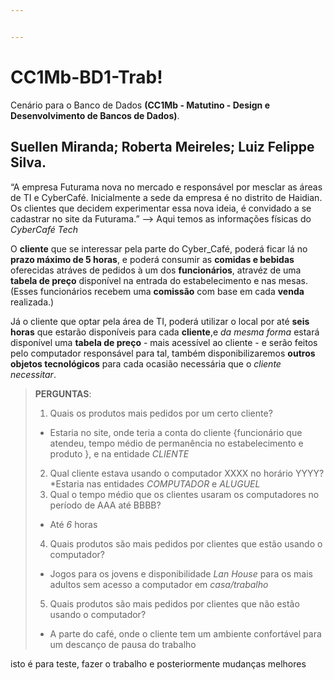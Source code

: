 ```yaml
---


---
```


<h1 id="cc1mb-bd1-trab">CC1Mb-BD1-Trab!</h1>
<p>Cenário para o Banco de Dados  <strong>(CC1Mb - Matutino - Design e Desenvolvimento de Bancos de Dados)</strong>.</p>
<h2 id="suellen-miranda-roberta-meireles-luiz-felippe-silva.">Suellen Miranda; Roberta Meireles; Luiz Felippe Silva.</h2>
<p>“A empresa Futurama nova no mercado e responsável por mesclar as áreas de TI e CyberCafé. Inicialmente a sede da empresa é no distrito de Haidian. Os clientes que decidem experimentar essa nova ideia, é convidado a se cadastrar no site da Futurama.” --&gt; Aqui temos as informações físicas do <em>CyberCafé Tech</em></p>
<p>O <strong>cliente</strong> que se interessar pela parte do Cyber_Café, poderá ficar lá no <strong>prazo máximo de 5 horas</strong>, e poderá consumir as <strong>comidas e bebidas</strong> oferecidas atráves de pedidos à um dos <strong>funcionários</strong>, atravéz de uma <strong>tabela de preço</strong> disponível na entrada do estabelecimento e nas mesas. (Esses funcionários recebem uma <strong>comissão</strong> com base em cada <strong>venda</strong> realizada.)</p>
<p>Já o cliente que optar pela área de TI, poderá utilizar o local por até <strong>seis horas</strong> que estarão disponíveis para cada <strong>cliente</strong>,e <em>da mesma forma</em> estará disponível uma <strong>tabela de preço</strong> - mais acessível ao cliente - e serão feitos pelo computador responsável para tal, também disponibilizaremos <strong>outros objetos tecnológicos</strong> para cada ocasião necessária que o <em>cliente necessitar</em>.</p>
<blockquote>
<p><strong>PERGUNTAS</strong>:</p>
<ol>
<li>Quais os produtos mais pedidos por um certo cliente?</li>
</ol>
<ul>
<li>Estaria no site, onde teria a conta do cliente {funcionário que atendeu, tempo médio de permanência no estabelecimento e produto }, e na entidade <em>CLIENTE</em></li>
</ul>
<ol start="2">
<li>Qual cliente estava usando o computador XXXX no horário YYYY?<br>
*Estaria nas entidades <em>COMPUTADOR</em> e <em>ALUGUEL</em></li>
<li>Qual o tempo médio que os clientes usaram os computadores no período de AAA até BBBB?</li>
</ol>
<ul>
<li>Até <em>6</em> horas</li>
</ul>
<ol start="4">
<li>Quais produtos são mais pedidos por clientes que estão usando o computador?</li>
</ol>
<ul>
<li>Jogos para os jovens e disponibilidade <em>Lan House</em> para os mais adultos sem acesso a computador em <em>casa/trabalho</em></li>
</ul>
<ol start="5">
<li>Quais produtos são mais pedidos por clientes que não estão usando o computador?</li>
</ol>
<ul>
<li>A parte do café, onde o cliente tem um ambiente confortável para um descanço de pausa do trabalho</li>
</ul>
</blockquote>


isto é para teste, fazer o trabalho e posteriormente mudanças melhores
